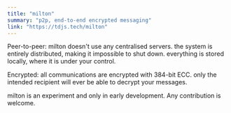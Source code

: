 ```yaml
---
title: "milton"
summary: "p2p, end-to-end encrypted messaging"
link: "https://tdjs.tech/milton"
---
```


Peer-to-peer: milton doesn't use any centralised servers. the system is entirely distributed, making it impossible to shut down. everything is stored locally, where it is under your control.

Encrypted: all communications are encrypted with 384-bit ECC. only the intended recipient will ever be able to decrypt your messages.

milton is an experiment and only in early development. Any contribution is welcome.
